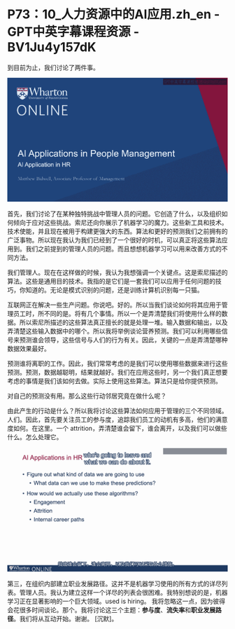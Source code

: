 # P73：10_人力资源中的AI应用.zh_en - GPT中英字幕课程资源 - BV1Ju4y157dK

到目前为止，我们讨论了两件事。

![](img/6614ee4190166d8ff917d235280a1c4f_1.png)

首先，我们讨论了在某种独特挑战中管理人员的问题。它创造了什么，以及组织如何倾向于应对这些挑战。索尼还向你展示了机器学习的魔力。这些新工具和技术。技术使能，并且现在被用于构建更强大的东西。算法和更好的预测我们之前拥有的广泛事物。所以现在我认为我们已经到了一个很好的时机，可以真正将这些算法应用到。我们之前提到的管理人员的问题。而且想想机器学习可以用来改善方式的不同方法。

我们管理人。现在在这样做的时候，我认为我想强调一个关键点。这是索尼描述的算法。这些是通用目的技术。我指的是它们是一套我们可以应用于任何问题的技巧，你知道的。无论是模式识别的问题，还是训练计算机识别每一只猫。

互联网正在解决一些生产问题。你说吧。好的。所以当我们谈论如何将其应用于管理员工时，所不同的是。将有几个事情。所以一个是弄清楚我们将使用什么样的数据。所以索尼所描述的这些算法真正擅长的就是处理一堆。输入数据和输出，以及弄清楚这些输入数据中的哪个。所以我将举例谈论营养预测。我们可以利用哪些信号来预测谁会领导，这些信号与人们的行为有关。因此，关键的一点是弄清楚哪种数据效果最好。

预测谁将离职的工作。因此，我们常常考虑的是我们可以使用哪些数据来进行这些预测。预测，数据越聪明，结果就越好。我们在应用这些时，另一个我们真正想要考虑的事情是我们该如何去做。实际上使用这些算法。算法只是给你提供预测。

对自己的预测没有用。那么这些行动邻居究竟在做什么呢？

由此产生的行动是什么？所以我将讨论这些算法如何应用于管理的三个不同领域。人们。因此，首先要关注员工的参与度，追踪我们员工的动机有多高，他们的满意度如何。在这里。一个 attrition，弄清楚谁会留下，谁会离开，以及我们可以做些什么。怎么处理它。



![](img/6614ee4190166d8ff917d235280a1c4f_3.png)

第三，在组织内部建立职业发展路径。这并不是机器学习使用的所有方式的详尽列表。管理人员。我认为建立这样一个详尽的列表会很困难。我特别想说的是，机器学习正在显著影响的一个巨大领域。used is hiring。 我将忽略这一点，因为彼得会花很多时间谈论。那个。我将讨论这三个主题：**参与度**、**流失率**和**职业发展路径**。我们将从互动开始。谢谢。 [沉默]。
